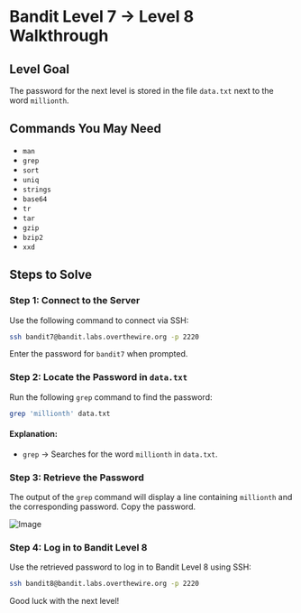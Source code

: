 
# Bandit Level 7 → Level 8 Walkthrough

## Level Goal
The password for the next level is stored in the file `data.txt` next to the word `millionth`.

## Commands You May Need
- `man`
- `grep`
- `sort`
- `uniq`
- `strings`
- `base64`
- `tr`
- `tar`
- `gzip`
- `bzip2`
- `xxd`

## Steps to Solve

### Step 1: Connect to the Server
Use the following command to connect via SSH:
```bash
ssh bandit7@bandit.labs.overthewire.org -p 2220
```
Enter the password for `bandit7` when prompted.

### Step 2: Locate the Password in `data.txt`
Run the following `grep` command to find the password:
```bash
grep 'millionth' data.txt
```
#### Explanation:
- `grep` → Searches for the word `millionth` in `data.txt`.

### Step 3: Retrieve the Password
The output of the `grep` command will display a line containing `millionth` and the corresponding password. Copy the password.

![Image](https://github.com/user-attachments/assets/d84fc122-43b3-435b-b840-4222f523ab3e)

### Step 4: Log in to Bandit Level 8
Use the retrieved password to log in to Bandit Level 8 using SSH:
```bash
ssh bandit8@bandit.labs.overthewire.org -p 2220
```

Good luck with the next level!

